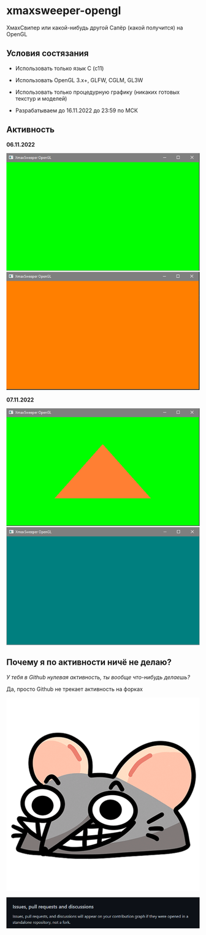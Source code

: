 # xmaxsweeper-opengl
ХмахСвипер или какой-нибудь другой Сапёр (какой получится) на OpenGL

## Условия состязания

- Использовать только язык C (c11)

- Использовать OpenGL 3.x+, GLFW, CGLM, GL3W

- Использовать только процедурную графику (никаких готовых текстур и моделей)

- Разрабатываем до 16.11.2022 до 23:59 по МСК

## Активность

**06.11.2022**

![1](./.assets/06.11.2022_1.png)
![2](./.assets/06.11.2022_2.png)

**07.11.2022**

![1](./.assets/07.11.2022_1.png)
![2](./.assets/07.11.2022_2.png)

## Почему я по активности ничё не делаю?

*У тебя в Github нулевая активность, ты вообще что-нибудь делаешь?*

Да, просто Github не трекает активность на форках

![Мыш](./.assets/preview.png)

![Github](./.assets/preview-github.png)
